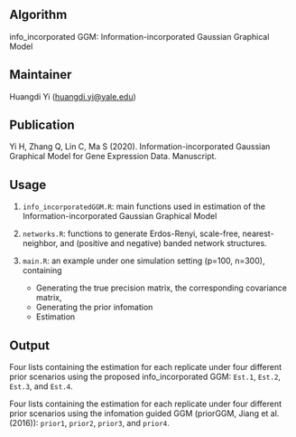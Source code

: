 Algorithm
-------
info_incorporated GGM: Information-incorporated Gaussian Graphical Model

Maintainer
-------
Huangdi Yi (<huangdi.yi@yale.edu>)


Publication
-------
Yi H, Zhang Q, Lin C, Ma S (2020). Information-incorporated Gaussian Graphical Model for Gene Expression Data. Manuscript.


Usage
-------
1. ```info_incorporatedGGM.R```: main functions used in estimation of the Information-incorporated Gaussian Graphical Model

2. ```networks.R```: functions to generate Erdos-Renyi, scale-free, nearest-neighbor, and (positive and negative) banded network structures.

3. ```main.R```: an example under one simulation setting (p=100, n=300), containing
   * Generating the true precision matrix, the corresponding covariance matrix,
   * Generating the prior infomation
   * Estimation

Output
------
Four lists containing the estimation for each replicate under four different prior scenarios using the proposed info_incorporated GGM: ```Est.1```, ```Est.2```, ```Est.3```, and ```Est.4```.

Four lists containing the estimation for each replicate under four different prior scenarios using the infomation guided GGM (priorGGM, Jiang et al. (2016)): ```prior1```, ```prior2```, ```prior3```, and ```prior4```.
